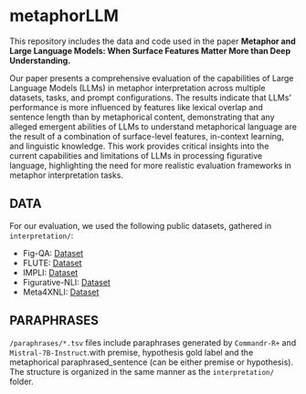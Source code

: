 # metaphorLLM

This repository includes the data and code used in the paper **Metaphor and Large Language Models: When Surface Features Matter More than Deep Understanding.**

Our paper presents a comprehensive evaluation of the capabilities of Large Language Models (LLMs) in metaphor interpretation across multiple datasets, tasks, and prompt configurations. The results indicate that LLMs' performance is more influenced by features like lexical overlap and sentence length than by metaphorical content, demonstrating that any alleged emergent abilities of LLMs to understand metaphorical language are the result of a combination of surface-level features, in-context learning, and linguistic knowledge. This work provides critical insights into the current capabilities and limitations of LLMs in processing figurative language, highlighting the need for more realistic evaluation frameworks in metaphor interpretation tasks.

## DATA
For our evaluation, we used the following public datasets, gathered in `interpretation/`:
- Fig-QA: [Dataset](https://github.com/nightingal3/fig-qa)
- FLUTE: [Dataset](https://github.com/tuhinjubcse/model-in-the-loop-fig-lang)
- IMPLI: [Dataset](https://github.com/UKPLab/acl2022-impli)
- Figurative-NLI: [Dataset](https://github.com/tuhinjubcse/Figurative-NLI)
- Meta4XNLI: [Dataset](https://huggingface.co/datasets/HiTZ/meta4xnli)


## PARAPHRASES
`/paraphrases/*.tsv` files include paraphrases generated by `Commandr-R+` and `Mistral-7B-Instruct`.with premise, hypothesis gold label and the metaphorical paraphrased_sentence (can be either premise or hypothesis).
The structure is organized in the same manner as the `interpretation/` folder. 


